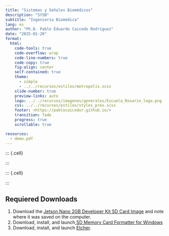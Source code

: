 ```yaml
---
title: "Sistemas y Señales Biomédicos"
description: "SYSB"
subtitle: "Ingeniería Biomédica"
lang: es
author: "Ph.D. Pablo Eduardo Caicedo Rodríguez"
date: "2025-01-20"
format:
  html: 
    code-tools: true
    code-overflow: wrap
    code-line-numbers: true
    code-copy: true
    fig-align: center
    self-contained: true
    theme: 
      - simple
      - ../../recursos/estilos/metropolis.scss
    slide-number: true
    preview-links: auto
    logo: ../../recursos/imagenes/generales/Escuela_Rosario_logo.png
    css: ../../recursos/estilos/styles_pres.scss
    footer: <https://pablocaicedor.github.io/>
    transition: fade
    progress: true
    scrollable: true

resources:
  - demo.pdf
---
```



::: {.cell}

:::

::: {.cell}

:::



## Requiered Downloads


1. Download the [Jetson Nano 2GB Developer Kit SD Card Image](https://developer.nvidia.com/jetson-nano-sd-card-image) and note where it was saved on the computer.
2. Download, install, and launch[ SD Memory Card Formatter for Windows]()
3. Download, install, and launch [Etcher](https://www.balena.io/etcher).
